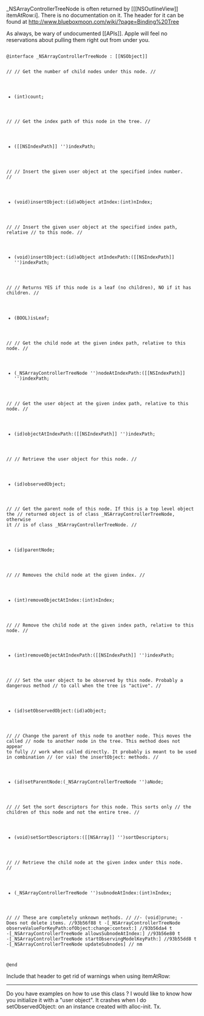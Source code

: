 _NSArrayControllerTreeNode is often returned by [[[NSOutlineView]] itemAtRow:i]. There is no documentation on it. The header for it can be found at http://www.blueboxmoon.com/wiki/?page=Binding%20Tree

As always, be wary of undocumented [[APIs]]. Apple will feel no reservations about pulling them right out from under you.

<code>
@interface _NSArrayControllerTreeNode : [[NSObject]]

//
// Get the number of child nodes under this node.
//
- (int)count;

//
// Get the index path of this node in the tree.
//
- ([[NSIndexPath]] '')indexPath;

//
// Insert the given user object at the specified index number.
//
- (void)insertObject:(id)aObject atIndex:(int)nIndex;

//
// Insert the given user object at the specified index path, relative
// to this node.
//
- (void)insertObject:(id)aObject atIndexPath:([[NSIndexPath]] '')indexPath;

//
// Returns YES if this node is a leaf (no children), NO if it has children.
//
- (BOOL)isLeaf;

//
// Get the child node at the given index path, relative to this node.
//
- (_NSArrayControllerTreeNode '')nodeAtIndexPath:([[NSIndexPath]] '')indexPath;

//
// Get the user object at the given index path, relative to this node.
//
- (id)objectAtIndexPath:([[NSIndexPath]] '')indexPath;

//
// Retrieve the user object for this node.
//
- (id)observedObject;

//
// Get the parent node of this node. If this is a top level object the
// returned object is of class _NSArrayControllerTreeNode, otherwise it
// is of class _NSArrayControllerTreeNode.
//
- (id)parentNode;

//
// Removes the child node at the given index.
//
- (int)removeObjectAtIndex:(int)nIndex;

//
// Remove the child node at the given index path, relative to this node.
//
- (int)removeObjectAtIndexPath:([[NSIndexPath]] '')indexPath;

//
// Set the user object to be observed by this node. Probably a dangerous method
// to call when the tree is "active".
//
- (id)setObservedObject:(id)aObject;

//
// Change the parent of this node to another node. This moves the called
// node to another node in the tree. This method does not appear to fully
// work when called directly. It probably is meant to be used in combination
// (or via) the insertObject: methods.
//
- (id)setParentNode:(_NSArrayControllerTreeNode '')aNode;

//
// Set the sort descriptors for this node. This sorts only
// the children of this node and not the entire tree.
//
- (void)setSortDescriptors:([[NSArray]] '')sortDescriptors;

//
// Retrieve the child node at the given index under this node.
//
- (_NSArrayControllerTreeNode '')subnodeAtIndex:(int)nIndex;

//
// These are completely unknown methods.
//
//- (void)prune; - Does not delete items.
//93b56f88 t -[_NSArrayControllerTreeNode observeValueForKeyPath:ofObject:change:context:]
//93b56da4 t -[_NSArrayControllerTreeNode allowsSubnodeAtIndex:]
//93b56e80 t -[_NSArrayControllerTreeNode startObservingModelKeyPath:]
//93b55dd8 t -[_NSArrayControllerTreeNode updateSubnodes]
// nm

@end
</code>

Include that header to get rid of warnings when using itemAtRow:

----
Do you have examples on how to use this class ? I would like to know how you initialize it with a "user object". It crashes when I do setObservedObject: on an instance created with alloc-init. Tx.